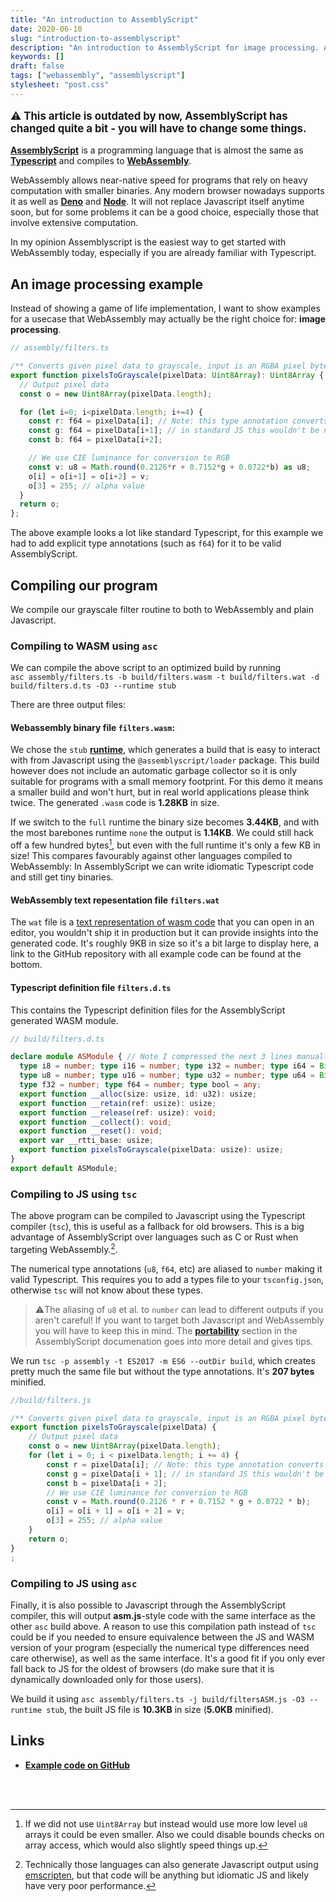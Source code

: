 ```yaml
---
title: "An introduction to AssemblyScript"
date: 2020-06-10
slug: "introduction-to-assemblyscript"
description: "An introduction to AssemblyScript for image processing. AssemblyScript is a compiled subset of Typescript that targets WebAssembly."
keywords: []
draft: false
tags: ["webassembly", "assemblyscript"]
stylesheet: "post.css"
---
```


<p style="font-size: 1.2em; font-weight: bold">⚠️ This article is outdated by now, AssemblyScript has changed quite a bit - you will have to change some things.</p>

[**AssemblyScript**](https://www.assemblyscript.org/) is a programming language that is almost the same as [**Typescript**](https://www.typescriptlang.org/) and compiles to [**WebAssembly**](https://webassembly.org/). 

WebAssembly allows near-native speed for programs that rely on heavy computation with smaller binaries. Any modern browser nowadays supports it as well as [**Deno**](https://deno.land/) and [**Node**](https://nodejs.org/en/). It will not replace Javascript itself anytime soon, but for some problems it can be a good choice, especially those that involve extensive computation.

In my opinion Assemblyscript is the easiest way to get started with WebAssembly today, especially if you are already familiar with Typescript.

## An image processing example

Instead of showing a game of life implementation, I want to show examples for a usecase that WebAssembly may actually be the right choice for: **image processing**.

```typescript
// assembly/filters.ts

/** Converts given pixel data to grayscale, input is an RGBA pixel byte array. */
export function pixelsToGrayscale(pixelData: Uint8Array): Uint8Array {
  // Output pixel data
  const o = new Uint8Array(pixelData.length);

  for (let i=0; i<pixelData.length; i+=4) {
    const r: f64 = pixelData[i]; // Note: this type annotation converts the byte value to a float64
    const g: f64 = pixelData[i+1]; // in standard JS this wouldn't be necessary.
    const b: f64 = pixelData[i+2];

    // We use CIE luminance for conversion to RGB
    const v: u8 = Math.round(0.2126*r + 0.7152*g + 0.0722*b) as u8;
    o[i] = o[i+1] = o[i+2] = v;
    o[3] = 255; // alpha value
  }
  return o;
};
```
The above example looks a lot like standard Typescript, for this example we had to add explicit type annotations (such as `f64`) for it to be valid AssemblyScript.

## Compiling our program
We compile our grayscale filter routine to both to WebAssembly and plain Javascript.

### Compiling to WASM using `asc`
We can compile the above script to an optimized build by running  
```asc assembly/filters.ts -b build/filters.wasm -t build/filters.wat -d build/filters.d.ts -O3 --runtime stub```

There are three output files:

#### Webassembly binary file `filters.wasm`:
We chose the `stub` [**runtime**](https://www.assemblyscript.org/runtime.html), which generates a build that is easy to interact with from Javascript using the `@assemblyscript/loader` package.
This build however does not include an automatic garbage collector so it is only suitable for programs with a small memory footprint. For this demo it means a smaller build and won't hurt, but in real world applications please think twice. The generated `.wasm` code is **1.28KB** in size.

If we switch to the `full` runtime the binary size becomes **3.44KB**, and with the most barebones runtime `none` the output is **1.14KB**. We could still hack off a few hundred bytes[^2], but even with the full runtime it's only a few KB in size! This compares favourably against other languages compiled to WebAssembly: In AssemblyScript we can write idiomatic Typescript code and still get tiny binaries.

#### WebAssembly text repesentation file `filters.wat`
The `wat` file is a [text representation of wasm code](https://developer.mozilla.org/en-US/docs/WebAssembly/Understanding_the_text_format) that you can open in an editor, you wouldn't ship it in production but it can provide insights into the generated code. It's roughly 9KB in size so it's a bit large to display here, a link to the GitHub repository with all example code can be found at the bottom.

#### Typescript definition file `filters.d.ts`

This contains the Typescript definition files for the AssemblyScript generated WASM module.
```typescript
// build/filters.d.ts

declare module ASModule { // Note I compressed the next 3 lines manually
  type i8 = number; type i16 = number; type i32 = number; type i64 = BigInt; type isize = number;
  type u8 = number; type u16 = number; type u32 = number; type u64 = BigInt; type usize = number;
  type f32 = number; type f64 = number; type bool = any;
  export function __alloc(size: usize, id: u32): usize;
  export function __retain(ref: usize): usize;
  export function __release(ref: usize): void;
  export function __collect(): void;
  export function __reset(): void;
  export var __rtti_base: usize;
  export function pixelsToGrayscale(pixelData: usize): usize;
}
export default ASModule;
```

### Compiling to JS using `tsc`

The above program can be compiled to Javascript using the Typescript compiler (`tsc`), this is useful as a fallback for old browsers. This is a big advantage of AssemblyScript over languages such as C or Rust when targeting WebAssembly.[^1].

The numerical type annotations (`u8`, `f64`, etc) are aliased to `number` making it valid Typescript. This requires you to add a types file to your `tsconfig.json`, otherwise `tsc` will not know about these types.

>⚠️The aliasing of `u8` et al. to `number` can lead to different outputs if you aren't careful! If you want to target both Javascript and WebAssembly you will have to keep this in mind. The [**portability**](https://www.assemblyscript.org/portability.html) section in the AssemblyScript documenation goes into more detail and gives tips.

We run ```tsc -p assembly -t ES2017 -m ES6 --outDir build```, which creates pretty much the same file but without the type annotations. It's **207 bytes** minified.

```javascript
//build/filters.js

/** Converts given pixel data to grayscale, input is an RGBA pixel byte array. */
export function pixelsToGrayscale(pixelData) {
    // Output pixel data
    const o = new Uint8Array(pixelData.length);
    for (let i = 0; i < pixelData.length; i += 4) {
        const r = pixelData[i]; // Note: this type annotation converts the byte value to a float64
        const g = pixelData[i + 1]; // in standard JS this wouldn't be necessary.
        const b = pixelData[i + 2];
        // We use CIE luminance for conversion to RGB
        const v = Math.round(0.2126 * r + 0.7152 * g + 0.0722 * b);
        o[i] = o[i + 1] = o[i + 2] = v;
        o[3] = 255; // alpha value
    }
    return o;
}
;
```

### Compiling to JS using `asc`
Finally, it is also possible to Javascript through the AssemblyScript compiler, this will output **asm.js**-style code with the same interface as the other `asc` build above.
A reason to use this compilation path instead of `tsc` could be if you needed to ensure equivalence between the JS and WASM version of your program (especially the numerical type differences need care otherwise), as well as the same interface. It's a good fit if you only ever fall back to JS for the oldest of browsers (do make sure that it is dynamically downloaded only for those users).

We build it using ```asc assembly/filters.ts -j build/filtersASM.js -O3 --runtime stub```, the built JS file is **10.3KB** in size (**5.0KB** minified).

## Links
* [**Example code on GitHub**](https://github.com/gzuidhof/gzuidhof.github.io/tree/master/examples/assemblyscript/image-processing)

<br>
<br>

[^1]: Technically those languages can also generate Javascript output using [emscripten](https://emscripten.org/), but that code will be anything but idiomatic JS and likely have very poor performance.
[^2]: If we did not use `Uint8Array` but instead would use more low level `u8` arrays it could be even smaller. Also we could disable bounds checks on array access, which would also slightly speed things up.